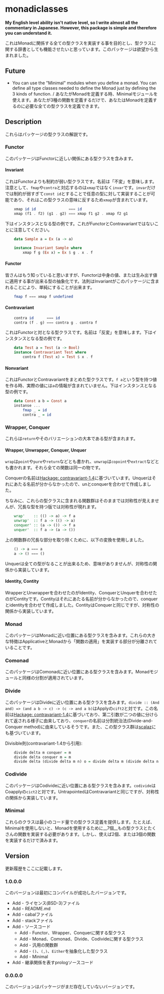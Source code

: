 monadiclasses
====

__My English level ability isn't native level, so I write almost all the commentary in Japanese. However, this package is simple and therefore you can understand it.__

<!--
    私の英語能力はネイティブレベルではないため、私は日本語でこの解説を書きます。しかし、このパッケージは単純なので、あなたはそれを理解できます。
-->

これはMonadに関係する全ての型クラスを実装する事を目的とし、型クラスに関する辞書としても機能させたいと思っています。このパッケージは欲望から生まれました。


Future
----

* You can use the "Minimal" modules when you define a monad. You can define all type classes needed to define the Monad just by defining the 3 kinds of function. / あなたがMonadを定義する時、Minimalモジュールを使えます。あなたが3種の関数を定義するだけで、あなたはMonadを定義するのに必要な全ての型クラスを定義できます。


Description
----

これらはパッケージの型クラスの解説です。

### Functor

このパッケージはFunctorに近しい関係にある型クラスを含みます。

#### Invariant

これはFunctorよりも制約が弱い型クラスです。名前は「不変」を意味します。注意として、`fmap`や`contra`と対応するのは`xmap`ではなく`invar`です。`invar`だけでは制約が弱すぎて`const id`とすることで任意の型に対して実装することが可能であり、それはこの型クラスの意味に反するため`xmap`が含まれています。

```haskell
    xmap id id               === id
    xmap (f1 . f2) (g1 . g2) === xmap f1 g2 . xmap f2 g1
```

下はインスタンスとなる型の例です。これがFunctorとContravariantではないことに注意してください。

```haskell
    data Sample a = Ex (a -> a)

    instance Invariant Sample where
        xmap f g (Ex x) = Ex $ g . x . f
```

#### Functor

皆さんはもう知っていると思いますが、Functorは中身の値、または生み出す値に適用する事が出来る型の抽象化です。法則はInvariantがこのパッケージに含まれることにより、単純にすることが出来ます。

```haskell
    fmap f === xmap f undefined
```

#### Contravariant

```haskell
    contra id      === id
    contra (f . g) === contra g . contra f
```

これはFunctorと対となる型クラスです。名前は「反変」を意味します。下はインスタンスとなる型の例です。

```haskell
    data Test a = Test (a -> Bool)
    instance Contravariant Test where
        contra f (Test x) = Test $ x . f
```

#### Nonvariant

これはFunctorとContravariantをまとめた型クラスです。`f a`という型を持つ値を作る時、実際の値には`a`の情報が含まれていません。下はインスタンスとなる型の例です。

```haskell
    data Const a b = Const a
    instanse ...
        fmap _ = id
        contra _ = id
```

### Wrapper, Conquer

これらは`return`やそのバリエーションの大本である型が含まれます。

#### Wrapper, Unwrapper, Conquer, Unquer

`wrap`は`point`や`pure`や`return`などとも書かれ、`unwrap`は`copoint`や`extract`などとも書かれます。それら全ての関数は同一の物です。

Conquerの名前は[Hackage: contravariant-1.4][1]に基づいています。Unquerはそれにあたる名前が分からなかったので、unとconquerを合わせて作成しました。

ちなみに、これらの型クラスに含まれる関数群はそのままでは対称性が見えませんが、冗長な型を持つ版では対称性が現れます。

```haskell
    wrap'    :: (() -> a) -> f a
    unwrap'  :: f a -> (() -> a)
    conquer' :: (a -> ()) -> f a
    unquer'  :: f a -> (a -> ())
```

上の関数群の冗長な部分を取り除くために、以下の変換を使用しました。

```haskell
    () -> a === a
    a -> () === ()
```

Unquerは全ての型がなることが出来るため、意味がありませんが、対称性の関係から実装しています。

#### Identity, Contity

WrapperとUnwrapperを合わせたのがIdentity、ConquerとUnquerを合わせたのがContityです。Contityはそれにあたる名前が分からなかったので、conquerとidentityを合わせて作成しました。ContityはConquerと同じですが、対称性の関係から実装しています。

### Monad

このパッケージはMonadに近い位置にある型クラスを含みます。これらの大きな特徴はApplicativeとMonadから「関数の適用」を実装する部分が分離されていることです。

### Comonad

このパッケージはComonadに近い位置にある型クラスを含みます。Monadモジュールと同様の分割が適用されています。

### Divide

このパッケージはDivideに近い位置にある型クラスを含みます。`divide :: (And and) => (and a b -> c) -> (c -> and a b)`はApplyの`cift2`と対です。この名前は[Hackage: contravariant-1.4][1]に基づいており、第二引数が二つの値に分けられて返される様子に由来しており、`conquer`の名前は分割統治法(Divide-and-Conquer method)に由来しているそうです。また、この型クラス群は[scalaz][2]にも基づいています。

Divisible則(contravariant-1.4から引用):
```haskell
    divide delta m conquer = m
    divide delta conquer m = m
    divide delta (divide delta m n) o = divide delta m (divide delta n o)
```

### Codivide

このパッケージはCodivideに近い位置にある型クラスを含みます。`codivide`はCoapplyの`cict2`と対です。UntrapointedはContravariantと同じですが、対称性の関係から実装しています。

### Minimal

これらのクラスは最小のコード量での型クラス定義を提供します。たとえば、Minimalを使用しないと、Monadを使用するために__7個__もの型クラスとたくさんの関数を実装する必要があります。しかし、使えば2個、または3個の関数を実装するだけで済みます。


Version
----

更新履歴をここに記載します。

### 1.0.0.0

このバージョンは最初にコンパイルが成功したバージョンです。

* Add - ライセンス(BSD-3)ファイル
* Add - README.md
* Add - cabalファイル
* Add - stackファイル
* Add - ソースコード
    * Add - Functor、Wrapper、Conquerに関する型クラス
    * Add - Monad、Comonad、Divide、Codivideに関する型クラス
    * Add - 汎用の関数群
    * Add - `()`、`(,)`、`Either`を抽象化した型クラス
    * Add - Minimal
* Add - 継承関係を表すprologソースコード

### 0.0.0.0

このバージョンはパッケージがまだ存在していないバージョンです。


[1]:https://hackage.haskell.org/package/contravariant-1.4
[2]:https://github.com/scalaz/scalaz